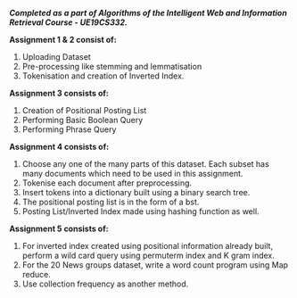 <b><i>Completed as a part of Algorithms of the Intelligent Web and Information Retrieval Course - UE19CS332.</b></i>

<b>Assignment 1 & 2 consist of:</b>

1. Uploading Dataset
2. Pre-processing like stemming and lemmatisation
3. Tokenisation and creation of Inverted Index.

<b>Assignment 3 consists of:</b>

1. Creation of Positional Posting List
2. Performing Basic Boolean Query
3. Performing Phrase Query

<b>Assignment 4 consists of:</b>

1. Choose any one of the many parts of this dataset. Each subset has many documents which need to be used in this assignment. 
2. Tokenise each document after preprocessing.
3. Insert tokens into a dictionary built using a binary search tree. 
4. The positional posting list is in the form of a bst. 
5. Posting List/Inverted Index made using hashing function as well.

<b>Assignment 5 consists of:</b>

1. For inverted index created using positional information already built, perform a wild card query using permuterm index and K gram index. 
2. For the 20 News groups dataset, write a word count program using Map reduce. 
3. Use collection frequency as another method.
